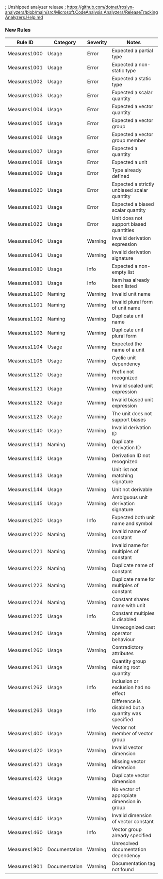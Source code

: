 ﻿; Unshipped analyzer release
; https://github.com/dotnet/roslyn-analyzers/blob/main/src/Microsoft.CodeAnalysis.Analyzers/ReleaseTrackingAnalyzers.Help.md

### New Rules

Rule ID | Category | Severity | Notes
--------|----------|----------|--------------------
Measures1000 | Usage | Error | Expected a partial type
Measures1001 | Usage | Error | Expected a non-static type
Measures1002 | Usage | Error | Expected a static type
Measures1003 | Usage | Error | Expected a scalar quantity
Measures1004 | Usage | Error | Expected a vector quantity
Measures1005 | Usage | Error | Expected a vector group
Measures1006 | Usage | Error | Expected a vector group member
Measures1007 | Usage | Error | Expected a quantity
Measures1008 | Usage | Error | Expected a unit
Measures1009 | Usage | Error | Type already defined
Measures1020 | Usage | Error | Expected a strictly unbiased scalar quantity
Measures1021 | Usage | Error | Expected a biased scalar quantity
Measures1022 | Usage | Error | Unit does not support biased quantities
Measures1040 | Usage | Warning | Invalid derivation expression
Measures1041 | Usage | Warning | Invalid derivation signature
Measures1080 | Usage | Info | Expected a non-empty list
Measures1081 | Usage | Info | Item has already been listed
Measures1100 | Naming | Warning | Invalid unit name
Measures1101 | Naming | Warning | Invalid plural form of unit name
Measures1102 | Naming | Warning | Duplicate unit name
Measures1103 | Naming | Warning | Duplicate unit plural form
Measures1104 | Usage | Warning | Expected the name of a unit
Measures1105 | Usage | Warning | Cyclic unit dependency
Measures1120 | Usage | Warning | Prefix not recognized
Measures1121 | Usage | Warning | Invalid scaled unit expression
Measures1122 | Usage | Warning | Invalid biased unit expression
Measures1123 | Usage | Warning | The unit does not support biases
Measures1140 | Usage | Warning | Invalid derivation ID
Measures1141 | Naming | Warning | Duplicate derivation ID
Measures1142 | Usage | Warning | Derivation ID not recognized
Measures1143 | Usage | Warning | Unit list not matching signature
Measures1144 | Usage | Warning | Unit not derivable
Measures1145 | Usage | Warning | Ambiguous unit derivation signature
Measures1200 | Usage | Info | Expected both unit name and symbol
Measures1220 | Naming | Warning | Invalid name of constant
Measures1221 | Naming | Warning | Invalid name for multiples of constant
Measures1222 | Naming | Warning | Duplicate name of constant
Measures1223 | Naming | Warning | Duplicate name for multiples of constant
Measures1224 | Naming | Warning | Constant shares name with unit
Measures1225 | Usage | Info | Constant multiples is disabled
Measures1240 | Usage | Warning | Unrecognized cast operator behaviour
Measures1260 | Usage | Warning | Contradictory attributes
Measures1261 | Usage | Warning | Quantity group missing root quantity
Measures1262 | Usage | Info | Inclusion or exclusion had no effect
Measures1263 | Usage | Info | Difference is disabled but a quantity was specified
Measures1400 | Usage | Warning | Vector not member of vector group
Measures1420 | Usage | Warning | Invalid vector dimension
Measures1421 | Usage | Warning | Missing vector dimension
Measures1422 | Usage | Warning | Duplicate vector dimension
Measures1423 | Usage | Warning | No vector of appropiate dimension in group
Measures1440 | Usage | Warning | Invalid dimension of vector constant
Measures1460 | Usage | Info | Vector group already specified
Measures1900 | Documentation | Warning | Unresolved documentation dependency
Measures1901 | Documentation | Warning | Documentation tag not found